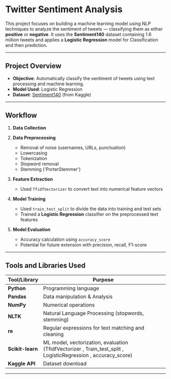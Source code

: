 # Twitter Sentiment Analysis

This project focuses on building a machine learning model using NLP techniques to analyze the sentiment of tweets — classifying them as either **positive** or **negative**. It uses the **Sentiment140** dataset containing 1.6 million tweets and applies a **Logistic Regression** model for Classification and then prediction.

---

##  Project Overview

- **Objective**: Automatically classify the sentiment of tweets using text processing and machine learning.
- **Model Used**: Logistic Regression
- **Dataset**: [Sentiment140](https://www.kaggle.com/datasets/kazanova/sentiment140) (from Kaggle)

---

##  Workflow

1. **Data Collection**
   
2. **Data Preprocessing**
   - Removal of noise (usernames, URLs, punctuation)
   - Lowercasing
   - Tokenization
   - Stopword removal 
   - Stemming ('PorterStemmer')
   
3. **Feature Extraction**
   - Used `TfidfVectorizer` to convert text into numerical feature vectors

4. **Model Training**
   - Used `train_test_split` to divide the data into training and test sets
   - Trained a **Logistic Regression** classifier on the preprocessed text features

5. **Model Evaluation**
   - Accuracy calculation using `accuracy_score`
   - Potential for future extension with precision, recall, F1-score

---

##  Tools and Libraries Used

| Tool/Library | Purpose |
|--------------|---------|
| **Python** | Programming language |
| **Pandas** | Data manipulation & Analysis|
| **NumPy** | Numerical operations |
| **NLTK** | Natural Language Processing (stopwords, stemming) |
| **re** | Regular expressions for text matching and cleaning |
| **Scikit-learn** | ML model, vectorization, evaluation (TfidfVectorizer , Train_test_split , LogisticRegression , accuracy_score)|
| **Kaggle API** | Dataset download |

---


